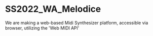 # SS2022_WA_Melodice

We are making a web-based Midi Synthesizer platform, accessible via browser,  utilizing the 'Web MIDI API'

